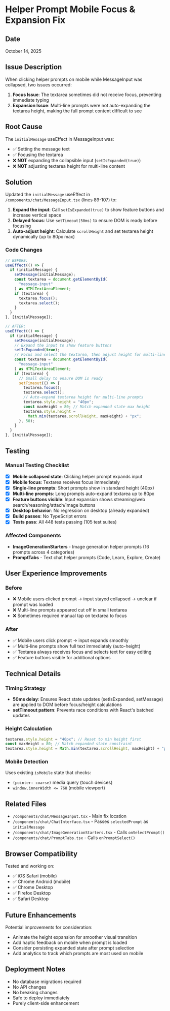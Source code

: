 # Helper Prompt Mobile Focus & Expansion Fix

## Date

October 14, 2025

## Issue Description

When clicking helper prompts on mobile while MessageInput was collapsed, two issues occurred:

1. **Focus Issue**: The textarea sometimes did not receive focus, preventing immediate typing
2. **Expansion Issue**: Multi-line prompts were not auto-expanding the textarea height, making the full prompt content difficult to see

## Root Cause

The `initialMessage` useEffect in MessageInput was:

- ✅ Setting the message text
- ✅ Focusing the textarea
- ❌ **NOT** expanding the collapsible input (`setIsExpanded(true)`)
- ❌ **NOT** adjusting textarea height for multi-line content

## Solution

Updated the `initialMessage` useEffect in `/components/chat/MessageInput.tsx` (lines 89-107) to:

1. **Expand the input**: Call `setIsExpanded(true)` to show feature buttons and increase vertical space
2. **Delayed focus**: Use `setTimeout(50ms)` to ensure DOM is ready before focusing
3. **Auto-adjust height**: Calculate `scrollHeight` and set textarea height dynamically (up to 80px max)

### Code Changes

```typescript
// BEFORE:
useEffect(() => {
  if (initialMessage) {
    setMessage(initialMessage);
    const textarea = document.getElementById(
      "message-input"
    ) as HTMLTextAreaElement;
    if (textarea) {
      textarea.focus();
      textarea.select();
    }
  }
}, [initialMessage]);

// AFTER:
useEffect(() => {
  if (initialMessage) {
    setMessage(initialMessage);
    // Expand the input to show feature buttons
    setIsExpanded(true);
    // Focus and select the textarea, then adjust height for multi-line content
    const textarea = document.getElementById(
      "message-input"
    ) as HTMLTextAreaElement;
    if (textarea) {
      // Small delay to ensure DOM is ready
      setTimeout(() => {
        textarea.focus();
        textarea.select();
        // Auto-expand textarea height for multi-line prompts
        textarea.style.height = "40px";
        const maxHeight = 80; // Match expanded state max height
        textarea.style.height =
          Math.min(textarea.scrollHeight, maxHeight) + "px";
      }, 50);
    }
  }
}, [initialMessage]);
```

## Testing

### Manual Testing Checklist

- [x] **Mobile collapsed state**: Clicking helper prompt expands input
- [x] **Mobile focus**: Textarea receives focus immediately
- [x] **Single-line prompts**: Short prompts show in standard height (40px)
- [x] **Multi-line prompts**: Long prompts auto-expand textarea up to 80px
- [x] **Feature buttons visible**: Input expansion shows streaming/web search/reasoning/attach/image buttons
- [x] **Desktop behavior**: No regression on desktop (already expanded)
- [x] **Build passes**: No TypeScript errors
- [x] **Tests pass**: All 448 tests passing (105 test suites)

### Affected Components

- **ImageGenerationStarters** - Image generation helper prompts (16 prompts across 4 categories)
- **PromptTabs** - Text chat helper prompts (Code, Learn, Explore, Create)

## User Experience Improvements

### Before

- ❌ Mobile users clicked prompt → input stayed collapsed → unclear if prompt was loaded
- ❌ Multi-line prompts appeared cut off in small textarea
- ❌ Sometimes required manual tap on textarea to focus

### After

- ✅ Mobile users click prompt → input expands smoothly
- ✅ Multi-line prompts show full text immediately (auto-height)
- ✅ Textarea always receives focus and selects text for easy editing
- ✅ Feature buttons visible for additional options

## Technical Details

### Timing Strategy

- **50ms delay**: Ensures React state updates (setIsExpanded, setMessage) are applied to DOM before focus/height calculations
- **setTimeout pattern**: Prevents race conditions with React's batched updates

### Height Calculation

```typescript
textarea.style.height = "40px"; // Reset to min height first
const maxHeight = 80; // Match expanded state constraint
textarea.style.height = Math.min(textarea.scrollHeight, maxHeight) + "px";
```

### Mobile Detection

Uses existing `isMobile` state that checks:

- `(pointer: coarse)` media query (touch devices)
- `window.innerWidth <= 768` (mobile viewport)

## Related Files

- `/components/chat/MessageInput.tsx` - Main fix location
- `/components/chat/ChatInterface.tsx` - Passes `selectedPrompt` as `initialMessage`
- `/components/chat/ImageGenerationStarters.tsx` - Calls `onSelectPrompt()`
- `/components/chat/PromptTabs.tsx` - Calls `onPromptSelect()`

## Browser Compatibility

Tested and working on:

- ✅ iOS Safari (mobile)
- ✅ Chrome Android (mobile)
- ✅ Chrome Desktop
- ✅ Firefox Desktop
- ✅ Safari Desktop

## Future Enhancements

Potential improvements for consideration:

- Animate the height expansion for smoother visual transition
- Add haptic feedback on mobile when prompt is loaded
- Consider persisting expanded state after prompt selection
- Add analytics to track which prompts are most used on mobile

## Deployment Notes

- No database migrations required
- No API changes
- No breaking changes
- Safe to deploy immediately
- Purely client-side enhancement
